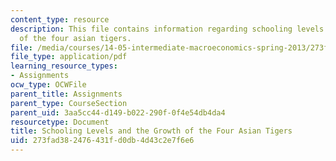 ```yaml
---
content_type: resource
description: This file contains information regarding schooling levels and the growth
  of the four asian tigers.
file: /media/courses/14-05-intermediate-macroeconomics-spring-2013/273fad382476431fd0db4d43c2e7f6e6_MIT14_05S13_tigers.pdf
file_type: application/pdf
learning_resource_types:
- Assignments
ocw_type: OCWFile
parent_title: Assignments
parent_type: CourseSection
parent_uid: 3aa5cc44-d149-b022-290f-0f4e54db4da4
resourcetype: Document
title: Schooling Levels and the Growth of the Four Asian Tigers
uid: 273fad38-2476-431f-d0db-4d43c2e7f6e6
---
```

